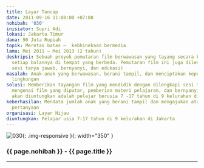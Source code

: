 ```yaml
---
title: Layar Tancap
date: 2011-09-16 11:08:00 +07:00
nohibah: '030'
inisiator: Supri Adi
lokasi: Jakarta Timur
dana: 90 Juta Rupiah
topik: Meretas batas –  kebhinekaan bermedia
lama: Mei 2011 – Mei 2013 (2 tahun)
deskripsi: Sebuah proyek pemutaran film berwawasan yang tayang secara berkala 2 kali
  setiap bulannya di tempat yang berbeda. Pemutaran film ini juga dilengkapi dengan
  sesi tanya jawab, bernyanyi, dan edukasi)
masalah: Anak-anak yang berwawasan, berani tampil, dan menciptakan kepedulian terhadap
  lingkungan
solusi: Memberikan tayangan film yang mendidik dengan dilengkapi sesi tanya jawab
  mengenai film yang diputar, pemberian materi pelajaran, dan bernyanyi. Pihak yang
  akan diuntungkan adalah pelajar berusia 7 -17 tahun di 9 kelurahan di Jakarta
keberhasilan: Mendata jumlah anak yang berani tampil dan mengajukan atau menjawab
  pertanyaan
organisasi: Layar Hijau
diuntungkan: Pelajar usia 7-17 tahun di 9 kelurahan di Jakarta
---
```


![030](/static/img/hibahcmb/030.png){: .img-responsive }{: width="350" }

### {{ page.nohibah }} - {{ page.title }}

---
